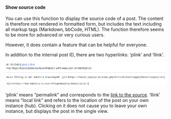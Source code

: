#### Show source code 

You can use this function to display the source code of a post. The content is therefore not rendered in formatted form, but includes the text including all markup tags (Markdown, bbCode, HTML).
The function therefore seems to be more for advanced or very curious users.

However, it does contain a feature that can be helpful for everyone.

In addition to the internal post ID, there are two hyperlinks: ‘plink’ and ‘llink’.

![source](./pic/source.png)

‘plink’ means “permalink” and corresponds to the [link to the source](link_to_source.md).
‘llink’ means “local link” and refers to the location of the post on your own instance (hub). Clicking on it does not cause you to leave your own instance, but displays the post in the single view.